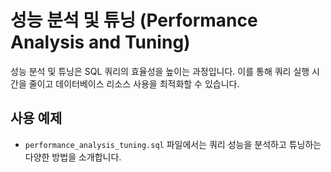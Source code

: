 # 성능 분석 및 튜닝 (Performance Analysis and Tuning)

성능 분석 및 튜닝은 SQL 쿼리의 효율성을 높이는 과정입니다. 이를 통해 쿼리 실행 시간을 줄이고 데이터베이스 리소스 사용을 최적화할 수 있습니다.

## 사용 예제
- `performance_analysis_tuning.sql` 파일에서는 쿼리 성능을 분석하고 튜닝하는 다양한 방법을 소개합니다.

